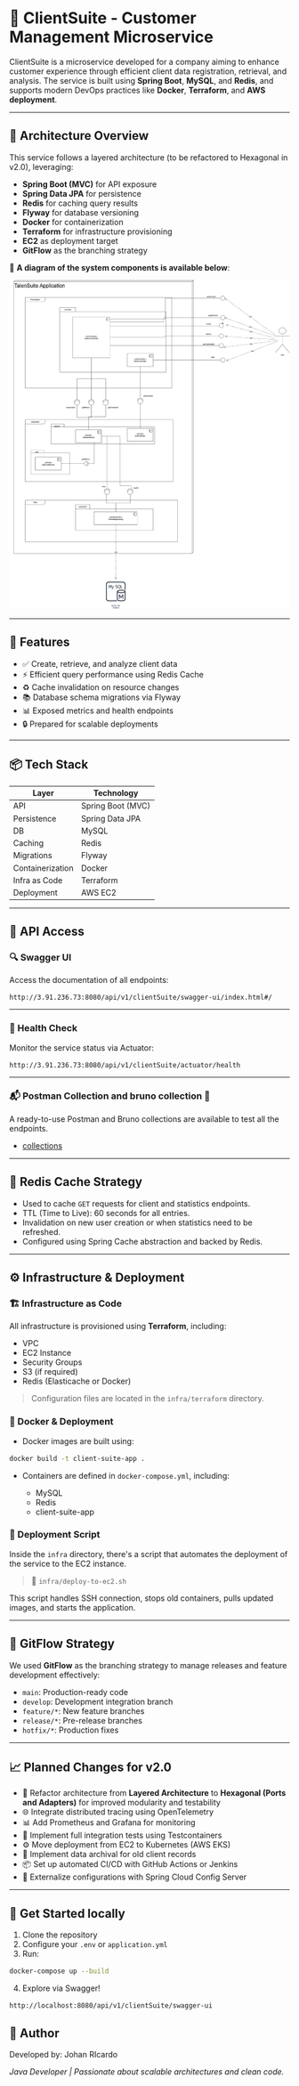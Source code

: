 # 🧾 ClientSuite - Customer Management Microservice

ClientSuite is a microservice developed for a company aiming to enhance customer experience through efficient client data registration, retrieval, and analysis. The service is built using **Spring Boot**, **MySQL**, and **Redis**, and supports modern DevOps practices like **Docker**, **Terraform**, and **AWS deployment**.

---

## 🧩 Architecture Overview

This service follows a layered architecture (to be refactored to Hexagonal in v2.0), leveraging:

- **Spring Boot (MVC)** for API exposure
- **Spring Data JPA** for persistence
- **Redis** for caching query results
- **Flyway** for database versioning
- **Docker** for containerization
- **Terraform** for infrastructure provisioning
- **EC2** as deployment target
- **GitFlow** as the branching strategy

📌 **A diagram of the system components is available below**:

![clientSuite-functional-reqs.png](./documents/clientSuite-functional-reqs.png)

---

## 🚀 Features

- ✅ Create, retrieve, and analyze client data
- ⚡ Efficient query performance using Redis Cache
- ♻️ Cache invalidation on resource changes
- 📚 Database schema migrations via Flyway
- 📊 Exposed metrics and health endpoints
- 🔒 Prepared for scalable deployments

---

## 📦 Tech Stack

| Layer            | Technology           |
|------------------|----------------------|
| API              | Spring Boot (MVC)    |
| Persistence      | Spring Data JPA      |
| DB               | MySQL                |
| Caching          | Redis                |
| Migrations       | Flyway               |
| Containerization | Docker               |
| Infra as Code    | Terraform            |
| Deployment       | AWS EC2              |

---

## 🔗 API Access

### 🔍 Swagger UI  
Access the documentation of all endpoints:

```
http://3.91.236.73:8080/api/v1/clientSuite/swagger-ui/index.html#/
```

---

### 💓 Health Check  
Monitor the service status via Actuator:

```
http://3.91.236.73:8080/api/v1/clientSuite/actuator/health
````

---

### 📬 Postman Collection  and bruno collection 🐶
A ready-to-use Postman and Bruno collections are available to test all the endpoints.  
- [collections](postman)

---

## 📂 Redis Cache Strategy

- Used to cache `GET` requests for client and statistics endpoints.
- TTL (Time to Live): 60 seconds for all entries.
- Invalidation on new user creation or when statistics need to be refreshed.
- Configured using Spring Cache abstraction and backed by Redis.

---

## ⚙️ Infrastructure & Deployment

### 🏗️ Infrastructure as Code

All infrastructure is provisioned using **Terraform**, including:

- VPC
- EC2 Instance
- Security Groups
- S3 (if required)
- Redis (Elasticache or Docker)

> Configuration files are located in the `infra/terraform` directory.

### 🚢 Docker & Deployment

- Docker images are built using:

```bash
docker build -t client-suite-app .
````

* Containers are defined in `docker-compose.yml`, including:

    * MySQL
    * Redis
    * client-suite-app

### 📜 Deployment Script

Inside the `infra` directory, there's a script that automates the deployment of the service to the EC2 instance.

> 📁 `infra/deploy-to-ec2.sh`

This script handles SSH connection, stops old containers, pulls updated images, and starts the application.

---

## 🔀 GitFlow Strategy

We used **GitFlow** as the branching strategy to manage releases and feature development effectively:

* `main`: Production-ready code
* `develop`: Development integration branch
* `feature/*`: New feature branches
* `release/*`: Pre-release branches
* `hotfix/*`: Production fixes

---

## 📈 Planned Changes for v2.0

* 🧱 Refactor architecture from **Layered Architecture** to **Hexagonal (Ports and Adapters)** for improved modularity and testability
* 🌐 Integrate distributed tracing using OpenTelemetry
* 📊 Add Prometheus and Grafana for monitoring
* 🧪 Implement full integration tests using Testcontainers
* ⚙️ Move deployment from EC2 to Kubernetes (AWS EKS)
* 💾 Implement data archival for old client records
* 📦 Set up automated CI/CD with GitHub Actions or Jenkins
* 📁 Externalize configurations with Spring Cloud Config Server

---

## 🏁 Get Started locally

1. Clone the repository
2. Configure your `.env` or `application.yml`
3. Run:

```bash
docker-compose up --build
```

4. Explore via Swagger!



```
http://localhost:8080/api/v1/clientSuite/swagger-ui
```

## 🧠 Author

Developed by: Johan RIcardo

*Java Developer  | Passionate about scalable architectures and clean code.*
